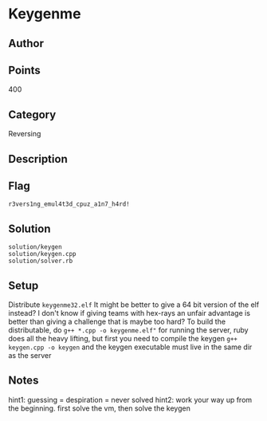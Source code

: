 # Keygenme
## Author

## Points
400
## Category
Reversing
## Description

## Flag
`r3vers1ng_emul4t3d_cpuz_a1n7_h4rd!`
## Solution
```
solution/keygen
solution/keygen.cpp
solution/solver.rb
```
## Setup
Distribute `keygenme32.elf`
It might be better to give a 64 bit version of the elf instead? I don't know if giving teams with hex-rays an unfair advantage is better than giving a challenge that is maybe too hard?
To build the distributable, do `g++ *.cpp -o keygenme.elf"` for running the server, ruby does all the heavy lifting, but first you need to compile the keygen `g++ keygen.cpp -o keygen` and the keygen executable must live in the same dir as the server
## Notes
hint1: guessing = despiration = never solved
hint2: work your way up from the beginning. first solve the vm, then solve the keygen
